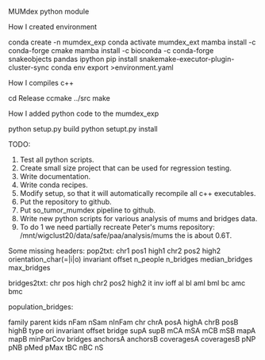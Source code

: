 MUMdex python module

How I created environment

conda create -n mumdex_exp
conda activate mumdex_ext
mamba install -c conda-forge cmake
mamba install -c bioconda -c conda-forge snakeobjects pandas ipython
pip install snakemake-executor-plugin-cluster-sync
conda env export >environment.yaml

How I compiles c++

cd Release
ccmake ../src
make

How I added python code to the mumdex_exp

python setup.py build
python setupt.py install



TODO:
1. Test all python scripts.
2. Create small size project that can be used for regression testing.
3. Write documentation.
4. Write conda recipes.
5. Modify setup, so that it will automatically recompile all c++ executables.
6. Put the repository to github.
7. Put so_tumor_mumdex pipeline to github.
8. Write new python scripts for various analysis of mums and bridges data.
9. To do 1 we need partially recreate Peter's mums repository:
   /mnt/wigclust20/data/safe/paa/analysis/mums
   the is about 0.6T.

Some missing headers:
pop2txt:
chr1 pos1 high1 chr2 pos2 high2 orientation_char(=|i|o) invariant offset n_people n_bridges median_bridges max_bridges

bridges2txt:
chr pos high chr2 pos2 high2 it inv ioff al bl aml bml bc amc bmc

population_bridges:

family parent kids nFam nSam nInFam chr chrA posA highA chrB posB highB type ori invariant offset bridge supA supB mCA mSA mCB mSB mapA mapB minParCov bridges anchorsA anchorsB coveragesA coveragesB pNP pNB pMed pMax tBC nBC nS
